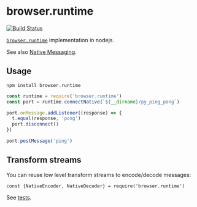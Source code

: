 browser.runtime
===============
[![Build Status](https://travis-ci.org/soyuka/browser.runtime.svg?branch=master)](https://travis-ci.org/soyuka/browser.runtime)

[`browser.runtime`](https://developer.mozilla.org/en-US/Add-ons/WebExtensions/API/runtime) implementation in nodejs.

See also [Native Messaging](https://developer.mozilla.org/en-US/Add-ons/WebExtensions/Native_messaging).

## Usage

```code
npm install browser.runtime
```

```javascript
const runtime = require('browser.runtime')
const port = runtime.connectNative(`${__dirname}/py_ping_pong`)

port.onMessage.addListener((response) => {
  t.equal(response, 'pong')
  port.disconnect()
})

port.postMessage('ping')
```

## Transform streams

You can reuse low level transform streams to encode/decode messages:

```
const {NativeEncoder, NativeDecoder} = require('browser.runtime')
```

See [tests](./test/test.js).
